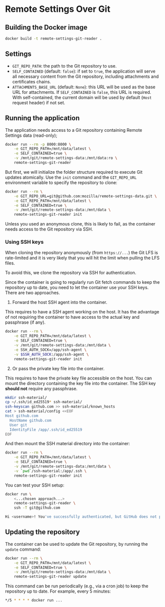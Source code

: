# Remote Settings Over Git

## Building the Docker image

```bash
docker build -t remote-settings-git-reader .
```

## Settings

- ``GIT_REPO_PATH``: the path to the Git repository to use.
- ``SELF_CONTAINED`` (default: `false`): if set to `true`, the application will serve all necessary content from the Git repository, including
  attachments and certificates chains.
- ``ATTACHMENTS_BASE_URL`` (default: `None`): this URL will be used as the base URL for attachments. If `SELF_CONTAINED` is `false`, this URL is required. With self-contained, the current domain will be used by default (`Host` request header) if not set.


## Running the application

The application needs access to a Git repository containing Remote Settings data (read-only);

```bash
docker run --rm -p 8000:8000 \
    -e GIT_REPO_PATH=/mnt/data/latest \
    -e SELF_CONTAINED=true \
    -v /mnt/git/remote-settings-data:/mnt/data:ro \
    remote-settings-git-reader
```

But first, we will initialize the folder structure required to execute Git updates atomically.
Use the ``init`` command and the ``GIT_REPO_URL`` environment variable to specify the repository to clone:

```bash
docker run --rm \
    -e GIT_REPO_URL=git@github.com:mozilla/remote-settings-data.git \
    -e GIT_REPO_PATH=/mnt/data/latest \
    -e SELF_CONTAINED=true \
    -v /mnt/git/remote-settings-data:/mnt/data \
    remote-settings-git-reader init
```

Unless you used an anonymous clone, this is likely to fail, as the container needs access to the Git repository via SSH.

### Using SSH keys

When cloning the repository anonymously (from `https://...`) the Git LFS is rate-limited and it is very likely that you will hit the limit when pulling the LFS files.

To avoid this, we clone the repository via SSH for authentication.

Since the container is going to regularly run Git fetch commands to keep the repository up to date, you need to let the container use your SSH keys. There are two approaches.

1. Forward the host SSH agent into the container.

This requires to have a SSH agent working on the host. It has the advantage of not requiring the container to have access to the actual key and passphrase (if any).

```bash
docker run --rm \
    -e GIT_REPO_PATH=/mnt/data/latest \
    -e SELF_CONTAINED=true \
    -v /mnt/git/remote-settings-data:/mnt/data \
    -e SSH_AUTH_SOCK=/app/ssh-agent \
    -v $SSH_AUTH_SOCK:/app/ssh-agent \
    remote-settings-git-reader init
```

2. Or pass the private key file into the container.

This requires to have the private key file accessible on the host. You can mount the directory containing the key file into the container. The SSH key **should not** require any passphrase.

```bash
mkdir ssh-material/
cp ~/.ssh/id_ed25519* ssh-material/
ssh-keyscan github.com >> ssh-material/known_hosts
cat > ssh-material/config <<EOF
Host github.com
  HostName github.com
  User git
  IdentityFile /app/.ssh/id_ed25519
EOF
```

And then mount the SSH material directory into the container:

```bash
docker run --rm \
    -e GIT_REPO_PATH=/mnt/data/latest \
    -e SELF_CONTAINED=true \
    -v /mnt/git/remote-settings-data:/mnt/data \
    -v `pwd`/ssh-material:/app/.ssh \
    remote-settings-git-reader init
```

You can test your SSH setup:

```bash
docker run \
    <...chosen approach...>
    remote-settings-git-reader \
    ssh -T git@github.com

Hi <username>! You've successfully authenticated, but GitHub does not provide shell access.
```

## Updating the repository

The container can be used to update the Git repository, by running the `update` command:

```bash
docker run --rm \
    -e GIT_REPO_PATH=/mnt/data/latest \
    -e SELF_CONTAINED=true \
    -v /mnt/git/remote-settings-data:/mnt/data \
    remote-settings-git-reader update
```
This command can be run periodically (e.g., via a cron job) to keep the repository up to date. For example, every 5 minutes:

```bash
*/5 * * * * docker run ...
```
